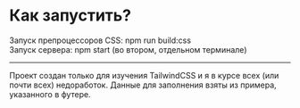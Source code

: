 # Как запустить?
Запуск препроцессоров CSS: npm run build:css<br>
Запуск сервера: npm start (во втором, отдельном терминале)

-----

Проект создан только для изучения TailwindCSS и я в курсе всех (или почти всех) недоработок. Данные для заполнения взяты из примера, указанного в футере. 

